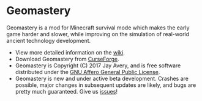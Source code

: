 # Geomastery

Geomastery is a mod for Minecraft survival mode which makes the early game harder and slower, while improving on the simulation of real-world ancient technology development.

* View more detailed information on the [wiki](https://geomastery.miraheze.org/wiki/Main_Page).
* Download Geomastery from [CurseForge](https://minecraft.curseforge.com/projects/geomastery).
* Geomastery is Copyright (C) 2017 Jay Avery, and is free software distributed under the [GNU Affero General Public License](http://www.gnu.org/licenses/).
* Geomastery is new and under active beta development. Crashes are possible, major changes in subsequent updates are likely, and bugs are pretty much guaranteed. Give us [issues](https://github.com/JayAvery/geomastery/issues)!